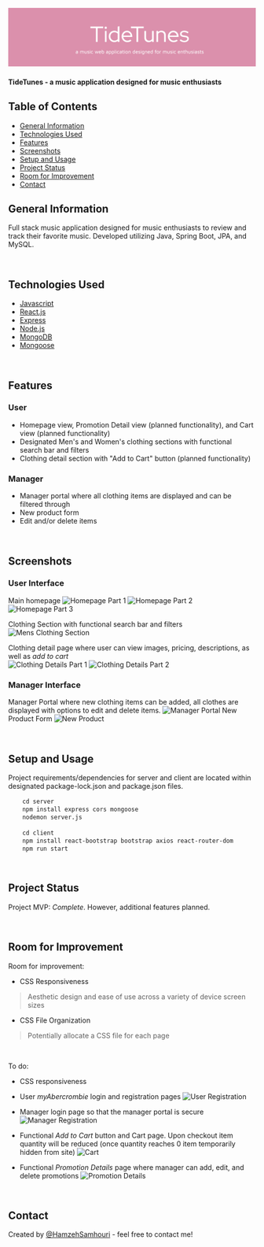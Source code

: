 ![](./site_images/github-header-image.png)

#### TideTunes - a music application designed for music enthusiasts
<!-- > Live demo [_here_](https://www.example.com). -->

## Table of Contents
* [General Information](#general-information)
* [Technologies Used](#technologies-used)
* [Features](#features)
* [Screenshots](#screenshots)
* [Setup and Usage](#setup-and-usage)
* [Project Status](#project-status)
* [Room for Improvement](#room-for-improvement)
* [Contact](#contact)

## General Information
Full stack music application designed for music enthusiasts to review and track their favorite music. Developed utilizing Java, Spring Boot, JPA, and MySQL.

<br>


## Technologies Used
* [Javascript](https://www.javascript.com/)
* [React.js](https://reactjs.org/)
* [Express](https://expressjs.com/)
* [Node.js](https://nodejs.org/en/)
* [MongoDB](https://www.mongodb.com/)
* [Mongoose](https://mongoosejs.com/)

<br>


## Features
### User
- Homepage view, Promotion Detail view (planned functionality), and Cart view (planned functionality)
- Designated Men's and Women's clothing sections with functional search bar and filters 
- Clothing detail section with "Add to Cart" button (planned functionality)
### Manager
- Manager portal where all clothing items are displayed and can be filtered through
- New product form
- Edit and/or delete items


<br>


## Screenshots
### User Interface
Main homepage
![Homepage Part 1](./site_images/Homepage1.png)
![Homepage Part 2](./site_images/Homepage2.png)
![Homepage Part 3](./site_images/Homepage3.png)

Clothing Section with functional search bar and filters
![Mens Clothing Section](./site_images/MensClothing.png)

Clothing detail page where user can view images, pricing, descriptions, as well as _add to cart_  
![Clothing Details Part 1](./site_images/ClothingDetail1.png)
![Clothing Details Part 2](./site_images/ClothingDetail2.png)

### Manager Interface
Manager Portal where new clothing items can be added, all clothes are displayed with options to edit and delete items.
![Manager Portal ](./site_images/Managersite.png)
New Product Form
![New Product ](./site_images/NewProduct.png)


<br>


## Setup and Usage
Project requirements/dependencies for server and client are located within designated  package-lock.json and package.json files. 

        cd server
        npm install express cors mongoose
        nodemon server.js

        cd client
        npm install react-bootstrap bootstrap axios react-router-dom
        npm run start


<br>


## Project Status
Project MVP: _Complete_. However, additional features planned.

<br>

## Room for Improvement

Room for improvement:
- CSS Responsiveness
> Aesthetic design and ease of use across a variety of device screen sizes 
- CSS File Organization
> Potentially allocate a CSS file for each page
<br>


To do:
- CSS responsiveness

- User _myAbercrombie_ login and registration pages
![User Registration](./site_images/UserRegistration.png)

- Manager login page so that the manager portal is secure
![Manager Registration](./site_images/ManagerPortal.png)

- Functional _Add to Cart_ button and Cart page. Upon checkout item quantity will be reduced (once quantity reaches 0 item temporarily hidden from site)
![Cart](./site_images/Cart.png)

- Functional _Promotion Details_ page where manager can add, edit, and delete promotions
![Promotion Details](./site_images/Promotions.png)

<br>

## Contact
Created by [@HamzehSamhouri](https://www.linkedin.com/in/hamzehsamhouri/) - feel free to contact me!
